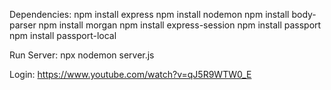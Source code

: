 Dependencies:
npm install express
npm install nodemon
npm install body-parser
npm install morgan
npm install express-session
npm install passport
npm install passport-local

Run Server:
npx nodemon server.js

Login: https://www.youtube.com/watch?v=qJ5R9WTW0_E